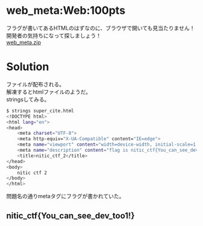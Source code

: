 # web_meta:Web:100pts
フラグが書いてあるHTMLのはずなのに、ブラウザで開いても見当たりません！開発者の気持ちになって探しましょう！  
[web_meta.zip](web_meta.zip)  

# Solution
ファイルが配布される。  
解凍するとhtmlファイルのようだ。  
stringsしてみる。  
```bash
$ strings super_cite.html
<!DOCTYPE html>
<html lang="en">
<head>
    <meta charset="UTF-8">
    <meta http-equiv="X-UA-Compatible" content="IE=edge">
    <meta name="viewport" content="width=device-width, initial-scale=1.0">
    <meta name="description" content="flag is nitic_ctf{You_can_see_dev_too1!}">
    <title>nitic_ctf_2</title>
</head>
<body>
    nitic ctf 2
</body>
</html>
```
問題名の通りmetaタグにフラグが書かれていた。  

## nitic_ctf{You_can_see_dev_too1!}